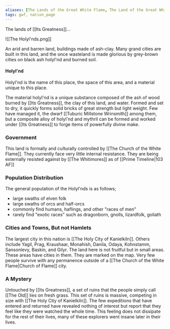 ```yaml
---
aliases: [The Lands of the Great White Flame, The Land of the Great White Flame, Lands of the Great White Flame]
tags: gwf, nation_page
---
```


The lands of [[Its Greatness]]...

![[The Holyl'nds.png]]

An arid and barren land, buildings made of ash-clay. Many grand cities are built in this land, and the once wasteland is made glorious by grey-brown cities on black ash holyl'nd and burned soil.

#### Holyl'nd
Holyl'nd is the name of this place, the space of this area, and a material unique to this place. 

The material holyl'nd is a unique substance composed of the ash of wood burned by [[Its Greatness]], the clay of this land, and water. Formed and set to dry, it quickly forms solid bricks of great strength but light weight. Few have managed it, the dwarf [[Tuburic Millstone Wrinsmith]] among them, but a composite alloy of holyl'nd and mythril can be formed and worked under [[Its Greatness]] to forge items of powerfully divine make.


### Government
This land is formally and culturally controlled by [[The Church of the White Flame]]. They currently face very little internal resistance. They are being externally resisted against by [[The Whitimores]] as of [[Prime Timeline|103 AF]]

### Population Distribution
The general population of the Holyl'nds is as follows;
- large swaths of elven folk
- large swaths of orcs and half-orcs
- commonly find humans, haflings, and other "races of men"
- rarely find "exotic races" such as dragonborn, gnolls, lizardfolk, goliath

### Cities and Towns, But not Hamlets
The largest city in this nation is [[The Holy City of Kanielkiln]]. Others include Yagil, Prag, Kraushaar, Monahish, Danila, Odaya, Kohnstamm, Sansonlevy, Baskin, and Gilyr. The land here is not fruitful but in small areas. These areas have cities in them. They are marked on the map. Very few people survive with any permanence outside of a [[The Church of the White Flame|Church of Flame]] city.

### A Mystery
Untouched by [[Its Greatness]], a set of ruins that the people simply call [[The Old]] lies on fresh grass. This set of ruins is massive, competing in size with [[The Holy City of Kanielkiln]]. The few expeditions that have entered and returned have revealed nothing of interest but report that they feel like they were watched the whole time. This feeling does not dissipate for the rest of their lives, many of these explorers went insane later in their lives.